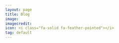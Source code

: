 ```yaml
---
layout: page
title: Blog
image: 
imagecredit: 
icon: <i class="fa-solid fa-feather-pointed"></i> 
tag: default
---
```


